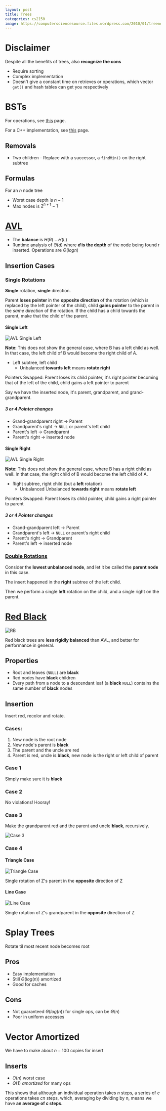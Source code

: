 ```yaml
---
layout: post 
title: Trees
categories: cs2150
image: https://computersciencesource.files.wordpress.com/2010/01/treenodes.png
---
```

# Disclaimer

Despite all the benefits of trees, also **recognize the cons**

- Require sorting
- Complex implementation
- Doesn't give a constant time on retrieves or operations, which vector `get()` and hash tables can get you respectively

# BSTs

For operations, see [this](https://www.guru99.com/binary-search-tree-data-structure.%C3%A7) page.

For a C++ implementation, see [this](https://gist.github.com/harish-r/a7df7ce576dda35c9660) page.

## Removals

- Two children - Replace with a successor, a `findMin()` on the right subtree

## Formulas

For an $n$ node tree

- Worst case depth is $n - 1$
- Max nodes is $2^{h+1} -1$

# [AVL](https://visualgo.net/bn/bst)

- The **balance** is $H(R) - H(L)$
- Runtime analysis of $\Theta (d)$ where **$d$ is the depth** of the node being found r inserted. Operations are $\Theta (log n)$

## Insertion Cases

### Single Rotations

**Single** rotation, **single** direction.

Parent **loses pointer** in the **opposite direction** of the rotation (which is replaced by the left pointer of the child), child **gains pointer** to the parent in the _same direction_ of the rotation. If the child has a child towards the parent, make that the child of the parent.

#### Single Left

![AVL Single Left](https://www.tutorialspoint.com/data_structures_algorithms/images/avl_left_rotation.jpg)

**Note**: This does not show the general case, where B has a left child as well. In that case, the left child of B would become the right child of A.

- Left subtree, left child
  - Unbalanced **towards left** means **rotate right**

<span class="red">Pointers Swapped: </span> Parent loses its child pointer, it's right pointer becoming that of the left of the child, child gains a left pointer to parent

Say we have the inserted node, it's parent, grandparent, and grand-grandparent.

##### 3 or 4 Pointer changes

- Grand-grandparent right -> Parent
- Grandparent's right -> `NULL` or parent's left child
- Parent's left -> Grandparent
- Parent's right -> inserted node

#### Single Right

![AVL Single Right](https://www.tutorialspoint.com/data_structures_algorithms/images/avl_right_rotation.jpg)

**Note**: This does not show the general case, where B has a right child as well. In that case, the right child of B would become the left child of A.

- Right subtree, right child (but a **left** rotation)
  - Unbalanced Unbalanced **towards right** means **rotate left**

<span class="red">Pointers Swapped: </span> Parent loses its child pointer, child gains a right pointer to parent

##### 3 or 4 Pointer changes

- Grand-grandparent left -> Parent
- Grandparent's left -> `NULL` or parent's right child
- Parent's right -> Grandparent
- Parent's left -> inserted node

### [Double Rotations](https://www.tutorialspoint.com/data_structures_algorithms/avl_tree_algorithm.htm)

Consider the **lowest unbalanced node**, and let it be called the **parent node** in this case.

The insert happened in the **right** subtree of the <span class="red">left</span> child.

Then we perform a single **left** rotation on the child, and a single <span class="red">right</span> on the parent.

# [Red Black](<(https://www.youtube.com/watch?v=5IBxA-bZZH8&t=118s)>)

![RB](https://www.cs.auckland.ac.nz/software/AlgAnim/fig/rb_tree1a.gif)

Red black trees are **less rigidly balanced** than AVL, and better for performance in general.

## Properties

- Root and leaves (`NULL`) are **black**
- <span class="red">Red</span> nodes have **black** children
- Every path from a node to a descendant leaf (a **black** `NULL`) contains the same number of **black** nodes

## Insertion

Insert red, recolor and rotate.

### Cases:

1. New node is the root node
2. New node's parent is **black**
3. The parent and the uncle are <span class="red">red</span>
4. Parent is <span class="red">red</span>, uncle is **black**, new node is the right or left child of parent

### Case 1

Simply make sure it is **black**

### Case 2

No violations! Hooray!

### Case 3

Make the grandparent <span class="red">red</span> and the parent and uncle **black**, recursively.

![Case 3](/static/assets/media/case3.png)

### Case 4

#### Triangle Case

![Triangle Case](/static/assets/media/triangle.png)

Single rotation of Z's parent in the **opposite** direction of Z

#### Line Case

![Line Case](/static/assets/media/line.png)

Single rotation of Z's grandparent in the **opposite** direction of Z

# Splay Trees

Rotate til most recent node becomes root

## Pros

- Easy implementation
- Still $\Theta (log (n))$ amortized
- Good for caches

## Cons

- Not guaranteed $\Theta (log (n))$ for single ops, can be $\Theta (n)$
- Poor in uniform accesses

# Vector Amortized

We have to make about $n-100$ copies for insert

## Inserts

- $O(n)$ worst case
- $\Theta (1)$ _amortized_ for many ops

This shows that although an individual operation takes $n$ steps, a series of $c$ operations takes $cn$ steps, which, averaging by dividing by n, means we have **an average of $c$ steps.**
